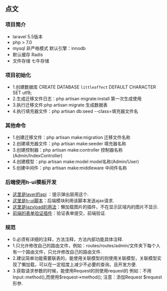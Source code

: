 ## 点文

### 项目简介
-  laravel 5.5版本
-  php > 7.0
-  mysql 非严格模式 默认引擎：innodb
-  默认缓存 Radis 
-  文件存储 七牛存储

### 项目初始化  
-  1.创建数据库 CREATE DATABASE `littleaffect` DEFAULT CHARACTER SET utf8;
-  2.生成迁移文件日志：php artisan migrate:install  第一次生成使用
-  3.执行迁移文件:php artisan migrate  生成数据表
-  4.执行填充器文件：php artisan db:seed --class=填充器文件名

### 其他命令
-  1.创建迁移文件：php artisan make:migration 迁移文件名称
-  2.创建填充器文件：php artisan make:seeder  填充器名称
-  3.创建控制器：php artisan make:controller  控制器名称(Admin/IndexController)
-  4.创建模型：php artisan make:model model名称(Admin/User)
-  5.创建中间件：php artisan make:middleware 中间件名称


### 后端使用h-ui模板开发

- [这里是layer的api](http://layer.layui.com/) ：提示弹出层用这个.
- [这里是h-ui脚本](http://www.h-ui.net/lib/jQuery.form.js.shtml)：后端模块利用该脚本发送ajax请求.
- [这里是lazyload的用法](http://www.jq22.com/jquery-info390)：懒加载图片的插件，不在显示区域内的图片不显示.
- [前端的表单验证插件](http://www.runoob.com/jquery/jquery-plugin-validate.html)：验证表单提交，前端验证.


### 规范
- 0.必须有详细的注释，方法注释，方法内部功能具体注释.
- 1.只允许修改自己的路由文件，例如：routes/routes/admin/文件夹下每个人有一个路由文件，只允许修改自己的路由文件.
- 2.建议简单功能需要联表的，能使用关联模型的则使用关联模型，关联模型实现了懒加载，可以在一定程度上减少不必要的查询，且开发方便.
- 3.获取请求参数的时候，能使用Request的则使用request的 例如：不用Input::method(),而使用$request->method(); 注意：添加Request $request 形参.